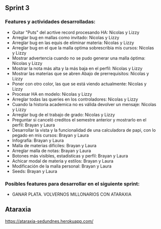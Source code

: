 ## Sprint 3

### Features y actividades desarrolladas:

* Quitar "Puts" del acrtive record procesando HA: Nicolas y Lizzy
* Arreglar bug en mallas como invitado: Nicolas y Lizzy
* Arreglar bug en las equis de eliminar materia: Nicolas y Lizzy
* Arreglar bug en el que la malla optima sobrescribia mis cursos: Nicolas y Lizzy
* Mostrar advertencia cuando no se pudo generar una malla óptima: Nicolas y Lizzy
* Mostrar la nota más alta y la más baja en el perfil: Nicolas y Lizzy
* Mostrar las materias que se abren Abajo de prerrequisitos: Nicolas y Lizzy
* Poner con otro color, las que se está viendo actualmente: Nicolas y Lizzy
* Procesar HA en modelo: Nicolas y Lizzy
* Arreglar todas las queries en los controladores: Nicolas y Lizzy
* Cuando la historia academica no es válida devolver un mensaje: Nicolas y Lizzy
* Arreglar bug de el trabajo de grado: Nicolas y Lizzy
* Preguntar si canceló creditos el semestre anterior y mostrarlo en el perfil: Brayan y Laura
* Desarrollar la vista y la funcionalidad de una calculadora de papi, con lo pegado en mis cursos: Brayan y Laura
* Infografía: Brayan y Laura
* Malla de materias difíciles: Brayan y Laura
* Arreglar malla de notas: Brayan y Laura
* Botones más visibles, estadisticas y perfil: Brayan y Laura
* Achicar modal de materia y estilos: Brayan y Laura 
* Modificación de la malla personal: Brayan y Laura
* Seeds: Brayan y Laura


### Posibles features para desarrollar en el siguiente sprint: 

* GANAR PLATA. VOLVERNOS MILLONARIOS CON ATARAXIA
## Ataraxia

https://ataraxia-sedundnes.herokuapp.com/